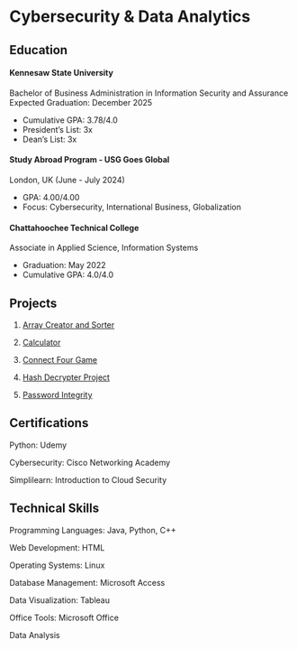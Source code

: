 # Cybersecurity  & Data Analytics

## Education
#### Kennesaw State University
Bachelor of Business Administration in Information Security and Assurance
Expected Graduation: December 2025
- Cumulative GPA: 3.78/4.0
- President’s List: 3x
- Dean’s List: 3x
  
#### Study Abroad Program - USG Goes Global
London, UK (June - July 2024)
- GPA: 4.00/4.00
- Focus: Cybersecurity, International Business, Globalization

#### Chattahoochee Technical College
Associate in Applied Science, Information Systems
- Graduation: May 2022
- Cumulative GPA: 4.0/4.0

  
## Projects
1) [Array Creator and Sorter](https://github.com/owlloop/portfolio/blob/main/Array%20Creator%20and%20Sorter.java)

2) [Calculator](https://github.com/owlloop/portfolio/blob/main/Calculator.java)

3) [Connect Four Game](https://github.com/owlloop/portfolio/blob/main/Connect%20Four%20Game.java)

4) [ Hash Decrypter Project](https://github.com/owlloop/portfolio/blob/main/Hash-Decrypter-Project.py)

5) [Password Integrity](https://github.com/owlloop/portfolio/blob/main/Password%20Integrity.py)

## Certifications
Python: Udemy

Cybersecurity: Cisco Networking Academy

Simplilearn: Introduction to Cloud Security


## Technical Skills
Programming Languages: Java, Python, C++

Web Development: HTML

Operating Systems: Linux

Database Management: Microsoft Access

Data Visualization: Tableau

Office Tools: Microsoft Office

Data Analysis

